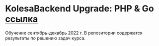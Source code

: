 # KolesaBackend Upgrade: PHP & Go [ссылка](https://upgrade.kolesa.group/backend)

Обучение сентябрь-декабрь 2022 г.
В репозитории содержатся результаты по решению задач курса.

